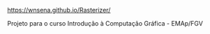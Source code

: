  https://wnsena.github.io/Rasterizer/
 
 Projeto para o curso Introdução à Computação Gráfica - EMAp/FGV
